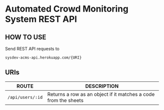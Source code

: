 # Automated Crowd Monitoring System REST API
## HOW TO USE
Send REST API requests to
```
sysdev-acms-api.herokuapp.com/{URI}
```

## URIs
| ROUTE | DESCRIPTION |
| ----- | ----------- |
| `/api/users/:id` | Returns a row as an object if it matches a code from the sheets |